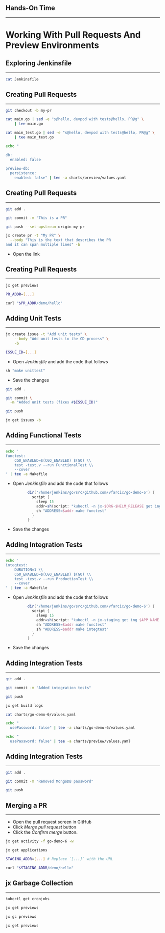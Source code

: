 ## Hands-On Time

---

# Working With Pull Requests And Preview Environments


<!-- .slide: data-background="img/pr.png" data-background-size="contain" -->


## Exploring Jenkinsfile

---

```bash
cat Jenkinsfile
```


## Creating Pull Requests

---

```bash
git checkout -b my-pr

cat main.go | sed -e "s@hello, devpod with tests@hello, PR@g" \
    | tee main.go

cat main_test.go | sed -e "s@hello, devpod with tests@hello, PR@g" \
    | tee main_test.go

echo "

db:
  enabled: false
  
preview-db:
  persistence:
    enabled: false" | tee -a charts/preview/values.yaml
```


## Creating Pull Requests

---

```bash
git add .

git commit -m "This is a PR"

git push --set-upstream origin my-pr

jx create pr -t "My PR" \
  --body "This is the text that describes the PR
and it can span multiple lines" -b
```

* Open the link


## Creating Pull Requests

---

```bash
jx get previews

PR_ADDR=[...]

curl "$PR_ADDR/demo/hello"
```


## Adding Unit Tests

---

```bash
jx create issue -t "Add unit tests" \
    --body "Add unit tests to the CD process" \
    -b

ISSUE_ID=[...]
```

* Open *Jenkinsfile* and add the code that follows

```groovy
sh "make unittest"
```

* Save the changes

```bash
git add .

git commit \
  -m "Added unit tests (fixes #$ISSUE_ID)"

git push

jx get issues -b
```


## Adding Functional Tests

---

```bash
echo '
functest: 
	CGO_ENABLED=$(CGO_ENABLED) $(GO) \\
	test -test.v --run FunctionalTest \\
	--cover
' | tee -a Makefile
```

* Open *Jenkinsfile* and add the code that follows

```groovy
          dir('/home/jenkins/go/src/github.com/vfarcic/go-demo-6') {
            script {
              sleep 15
              addr=sh(script: "kubectl -n jx-$ORG-$HELM_RELEASE get ing $APP_NAME -o jsonpath='{.spec.rules[0].host}'", returnStdout: true).trim()
              sh "ADDRESS=$addr make functest"
            }
          }
```

* Save the changes


## Adding Integration Tests

---

```bash
echo '
integtest: 
	DURATION=1 \\
	CGO_ENABLED=$(CGO_ENABLED) $(GO) \\
	test -test.v --run ProductionTest \\
	--cover
' | tee -a Makefile
```

* Open *Jenkinsfile* and add the code that follows

```groovy
          dir('/home/jenkins/go/src/github.com/vfarcic/go-demo-6') {
            script {
              sleep 15
              addr=sh(script: "kubectl -n jx-staging get ing $APP_NAME -o jsonpath='{.spec.rules[0].host}'", returnStdout: true).trim()
              sh "ADDRESS=$addr make functest"
              sh "ADDRESS=$addr make integtest"
            }
          }
```

* Save the changes


## Adding Integration Tests

---

```bash
git add .

git commit -m "Added integration tests"

git push

jx get build logs

cat charts/go-demo-6/values.yaml

echo "
  usePassword: false" | tee -a charts/go-demo-6/values.yaml

echo "
  usePassword: false" | tee -a charts/preview/values.yaml
```


## Adding Integration Tests

---

```bash
git add .

git commit -m "Removed MongoDB password"

git push
```


## Merging a PR

---

* Open the pull request screen in GitHub
* Click *Merge pull request* button
* Click the *Confirm merge* button.

```bash
jx get activity -f go-demo-6 -w

jx get applications

STAGING_ADDR=[...] # Replace `[...]` with the URL

curl "$STAGING_ADDR/demo/hello"
```


## jx Garbage Collection

---

```bash
kubectl get cronjobs

jx get previews

jx gc previews

jx get previews
```

